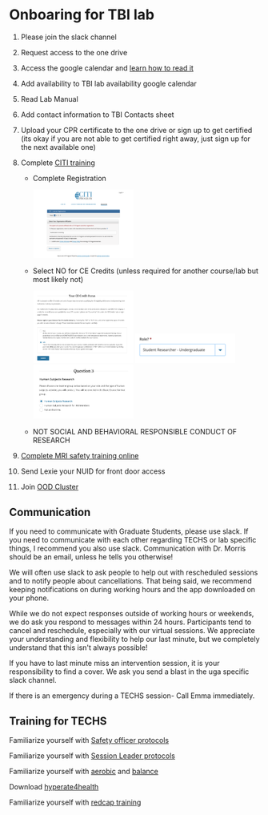 # Onboaring for TBI lab
1. Please join the slack channel 
2. Request access to the one drive 
3. Access the google calendar and [learn how to read it](calendar.md)  
4. Add availability to TBI lab availability google calendar 
5. Read Lab Manual 
6. Add contact information to TBI Contacts sheet 
7. Upload your CPR certificate to the one drive or sign up to get certified (its okay if you are not able to get certified right away, just sign up for the next available one) 
8. Complete [CITI training](https://www.citiprogram.org/index.cfm?pageID=154&icat=0&ac=0&region=1&message=0#)
    - Complete Registration

      <img src="img/citi/citi1.png" alt="citi1" width="200"/>
      
    - Select NO for CE Credits (unless required for another course/lab but most likely not)

      <img src="img/citi/citi2.png" alt="citi2" width="200"/>
      <img src="img/citi/citi3.png" alt="citi3" width="200"/>
      <img src="img/citi/citi4.png" alt="citi4" width="200"/>
      
    - NOT SOCIAL AND BEHAVIORAL RESPONSIBLE CONDUCT OF RESEARCH
      
10. [Complete MRI safety training online](https://neu.co1.qualtrics.com/jfe/form/SV_9NXRuWgD0GW4yiN)  
11. Send Lexie your NUID for front door access 
12. Join [OOD Cluster](oodcluster.md)
## Communication 
If you need to communicate with Graduate Students, please use slack. If you need to communicate with each other regarding TECHS or lab specific things, I recommend you also use slack. Communication with Dr. Morris should be an email, unless he tells you otherwise! 

We will often use slack to ask people to help out with rescheduled sessions and to notify people about cancellations. That being said, we recommend keeping notifications on during working hours and the app downloaded on your phone.  

While we do not expect responses outside of working hours or weekends, we do ask you respond to messages within 24 hours. Participants tend to cancel and reschedule, especially with our virtual sessions. We appreciate your understanding and flexibility to help our last minute, but we completely understand that this isn't always possible! 

If you have to last minute miss an intervention session, it is your responsibility to find a cover. We ask you send a blast in the uga specific slack channel.  

If there is an emergency during a TECHS session- Call Emma immediately. 

## Training for TECHS 

Familiarize yourself with [Safety officer protocols](so.md)

Familiarize yourself with [Session Leader protocols](leadernotes.md)

Familiarize yourself with [aerobic](/docs/img/techs/aerobic.pdf) and [balance](/docs/img/techs/balance.pdf)

Download [hyperate4health](https://hyperate4health.netlify.app/)  

Familiarize yourself with <a href="img/techs/redcap.pdf">redcap training</a>


 
